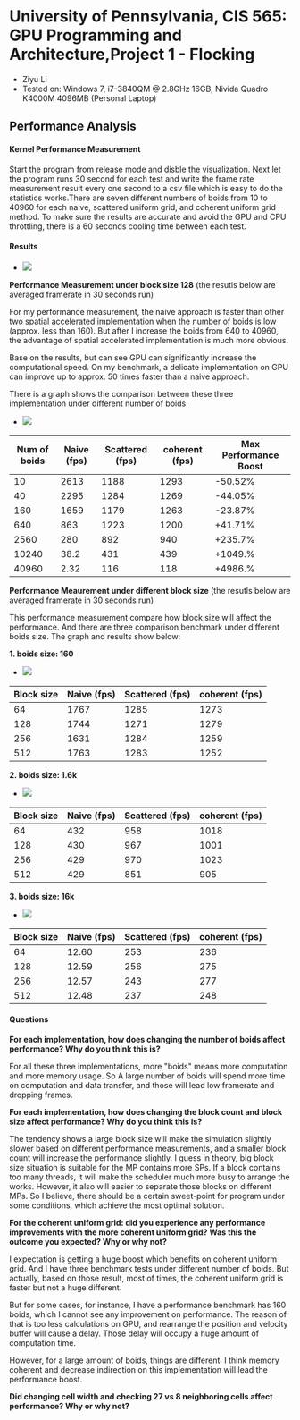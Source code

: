 University of Pennsylvania, CIS 565: GPU Programming and Architecture,Project 1 - Flocking
===========================================
* Ziyu Li
* Tested on: Windows 7, i7-3840QM @ 2.8GHz 16GB, Nivida Quadro K4000M 4096MB (Personal Laptop)

## Performance Analysis
#### Kernel Performance Measurement

Start the program from release mode and disble the visualization. Next let the program runs 30 second for each test and write the frame rate measurement result every one second to a csv file which is easy to do the statistics works.There are seven different numbers of boids from 10 to 40960 for each naive, scattered uniform grid, and coherent uniform grid method. To make sure the results are accurate and avoid the GPU and CPU throttling, there is a 60 seconds cooling time between each test.


#### Results

+ ![](images/1.gif)

**Performance Measurement under block size 128**  (the resutls below are averaged framerate in 30 seconds run)

For my performance measurement, the naive approach is faster than other two spatial accelerated implementation when the number of boids is low (approx. less than 160). But after I increase the boids from 640 to 40960, the advantage of spatial accelerated implementation is much more obvious.

Base on the results, but can see GPU can significantly increase the computational speed. On my benchmark, a delicate implementation on GPU can improve up to approx. 50 times faster than a naive approach.

There is a graph shows the comparison between these three implementation under different number of boids. 

+ ![](images/comparision.PNG)

 Num of boids   | Naive (fps)  | Scattered (fps)  | coherent (fps) | Max Performance Boost
  ---|---|---|---|---
  10 | 2613| 1188|1293| -50.52%
  40 | 2295|1284|1269 | -44.05%
 160 | 1659|1179|1263 | -23.87%
 640 | 863 |1223|1200 | +41.71%
2560 | 280 |892| 940  | +235.7%
10240| 38.2|431| 439  | +1049.%
40960| 2.32|116| 118  | +4986.%


**Performance Meaurement under different block size** (the resutls below are averaged framerate in 30 seconds run)

This performance measurement compare how block size will affect the performance. And there are three comparison benchmark under different boids size. The graph and results show below:

**1. boids size: 160**

+ ![](images/160Boids.PNG)

Block size   | Naive (fps)  | Scattered (fps)  | coherent (fps)
  ---|---|---|---
  64 | 1767| 1285|1273
  128 | 1744|1271|1279
 256 | 1631|1284|1259
 512 | 1763 |1283|1252
 
 **2. boids size: 1.6k**

 + ![](images/1.6kBoids.PNG)

 Block size   | Naive (fps)  | Scattered (fps)  | coherent (fps)
  ---|---|---|---
  64 | 432| 958|1018
  128 | 430|967|1001
 256 | 429|970|1023
 512 | 429|851|905
 
 **3. boids size: 16k**

 + ![](images/16kBoids.PNG)

 Block size   | Naive (fps)  | Scattered (fps)  | coherent (fps)
  ---|---|---|---
  64 | 12.60| 253|236
  128 | 12.59|256|275
 256 | 12.57|243|277
 512 | 12.48 |237|248
 
#### Questions

**For each implementation, how does changing the number of boids affect performance? Why do you think this is?**

For all these three implementations, more "boids" means more computation and more memory usage. So A large number of boids will spend more time on computation and data transfer, and those will lead low framerate and dropping frames.

**For each implementation, how does changing the block count and block size affect performance? Why do you think this is?**

The tendency shows a large block size will make the simulation slightly slower based on different performance measurements, and a smaller block count will increase the performance slightly. I guess in theory, big block size situation is suitable for the MP contains more SPs. If a block contains too many threads, it will make the scheduler much more busy to arrange the works. However, it also will easier to separate those blocks on different MPs. So I believe, there should be a certain sweet-point for program under some conditions, which achieve the most optimal solution.

**For the coherent uniform grid: did you experience any performance improvements with the more coherent uniform grid? Was this the outcome you expected? Why or why not?**

I expectation is getting a huge boost which benefits on coherent uniform grid.  And I have three benchmark tests under different number of boids. But actually, based on those result, most of times, the coherent uniform grid is faster but not a huge different.

But for some cases, for instance, I have a performance benchmark has 160 boids, which I cannot see any improvement on performance. The reason of that is too less calculations on GPU, and rearrange the position and velocity buffer will cause a delay. Those delay will occupy a huge amount of computation time. 

However, for a large amount of boids, things are different. I think memory coherent and decrease indirection on this implementation will lead the performance boost. 

**Did changing cell width and checking 27 vs 8 neighboring cells affect performance? Why or why not?**

